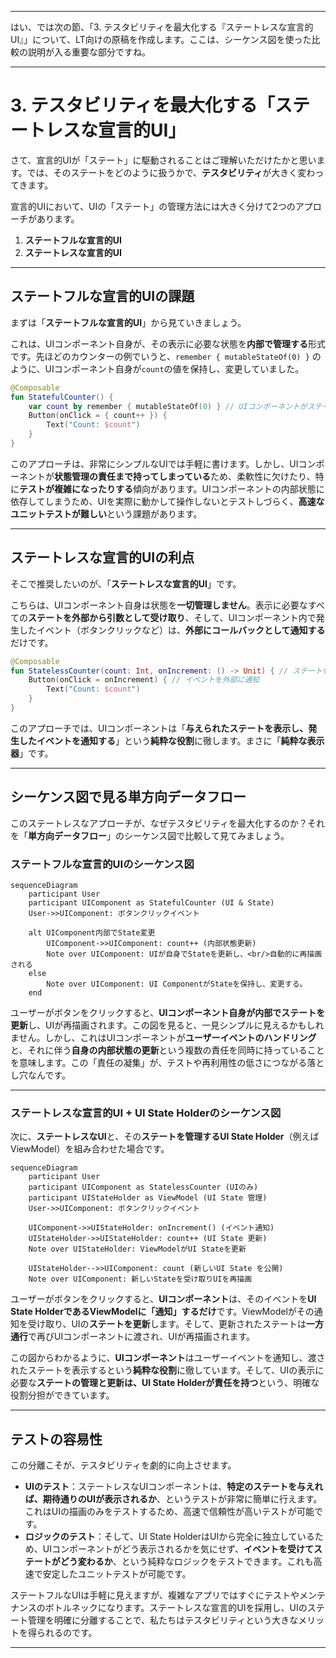 -----

はい、では次の節、「3. テスタビリティを最大化する『ステートレスな宣言的UI』」について、LT向けの原稿を作成します。ここは、シーケンス図を使った比較の説明が入る重要な部分ですね。

-----

# 3. テスタビリティを最大化する「ステートレスな宣言的UI」

さて、宣言的UIが「ステート」に駆動されることはご理解いただけたかと思います。では、そのステートをどのように扱うかで、**テスタビリティ**が大きく変わってきます。

宣言的UIにおいて、UIの「ステート」の管理方法には大きく分けて2つのアプローチがあります。

1. **ステートフルな宣言的UI**
2. **ステートレスな宣言的UI**

---

## ステートフルな宣言的UIの課題

まずは「**ステートフルな宣言的UI**」から見ていきましょう。

これは、UIコンポーネント自身が、その表示に必要な状態を**内部で管理する**形式です。先ほどのカウンターの例でいうと、`remember { mutableStateOf(0) }` のように、UIコンポーネント自身が`count`の値を保持し、変更していました。

```kotlin
@Composable
fun StatefulCounter() {
    var count by remember { mutableStateOf(0) } // UIコンポーネントがステートを内部管理
    Button(onClick = { count++ }) {
        Text("Count: $count")
    }
}
```

このアプローチは、非常にシンプルなUIでは手軽に書けます。しかし、UIコンポーネントが**状態管理の責任まで持ってしまっている**ため、柔軟性に欠けたり、特に**テストが複雑になったりする**傾向があります。UIコンポーネントの内部状態に依存してしまうため、UIを実際に動かして操作しないとテストしづらく、**高速なユニットテストが難しい**という課題があります。

---

## ステートレスな宣言的UIの利点

そこで推奨したいのが、「**ステートレスな宣言的UI**」です。

こちらは、UIコンポーネント自身は状態を**一切管理しません**。表示に必要なすべての**ステートを外部から引数として受け取り**、そして、UIコンポーネント内で発生したイベント（ボタンクリックなど）は、**外部にコールバックとして通知する**だけです。

```kotlin
@Composable
fun StatelessCounter(count: Int, onIncrement: () -> Unit) { // ステートを外部から受け取る
    Button(onClick = onIncrement) { // イベントを外部に通知
        Text("Count: $count")
    }
}
```

このアプローチでは、UIコンポーネントは「**与えられたステートを表示し、発生したイベントを通知する**」という**純粋な役割**に徹します。まさに「**純粋な表示器**」です。

---

## シーケンス図で見る単方向データフロー

このステートレスなアプローチが、なぜテスタビリティを最大化するのか？それを「**単方向データフロー**」のシーケンス図で比較して見てみましょう。

### ステートフルな宣言的UIのシーケンス図

```mermaid
sequenceDiagram
    participant User
    participant UIComponent as StatefulCounter (UI & State)
    User->>UIComponent: ボタンクリックイベント

    alt UIComponent内部でState変更
        UIComponent->>UIComponent: count++ (内部状態更新)
        Note over UIComponent: UIが自身でStateを更新し、<br/>自動的に再描画される
    else
        Note over UIComponent: UI ComponentがStateを保持し、変更する。
    end
```

ユーザーがボタンをクリックすると、**UIコンポーネント自身が内部でステートを更新**し、UIが再描画されます。この図を見ると、一見シンプルに見えるかもしれません。しかし、これはUIコンポーネントが**ユーザーイベントのハンドリング**と、それに伴う**自身の内部状態の更新**という複数の責任を同時に持っていることを意味します。この「責任の凝集」が、テストや再利用性の低さにつながる落とし穴なんです。

---

### ステートレスな宣言的UI + UI State Holderのシーケンス図

次に、**ステートレスなUI**と、その**ステートを管理するUI State Holder**（例えばViewModel）を組み合わせた場合です。

```mermaid
sequenceDiagram
    participant User
    participant UIComponent as StatelessCounter (UIのみ)
    participant UIStateHolder as ViewModel (UI State 管理)
    User->>UIComponent: ボタンクリックイベント

    UIComponent->>UIStateHolder: onIncrement() (イベント通知)
    UIStateHolder->>UIStateHolder: count++ (UI State 更新)
    Note over UIStateHolder: ViewModelがUI Stateを更新

    UIStateHolder-->>UIComponent: count (新しいUI State を公開)
    Note over UIComponent: 新しいStateを受け取りUIを再描画
```

ユーザーがボタンをクリックすると、**UIコンポーネント**は、そのイベントを**UI State HolderであるViewModelに「通知」するだけ**です。ViewModelがその通知を受け取り、UIの**ステートを更新**します。そして、更新されたステートは**一方通行**で再びUIコンポーネントに渡され、UIが再描画されます。

この図からわかるように、**UIコンポーネント**はユーザーイベントを通知し、渡されたステートを表示するという**純粋な役割**に徹しています。そして、UIの表示に必要な**ステートの管理と更新は、UI State Holderが責任を持つ**という、明確な役割分担ができています。

---

## テストの容易性

この分離こそが、テスタビリティを劇的に向上させます。

- **UIのテスト**：ステートレスなUIコンポーネントは、**特定のステートを与えれば、期待通りのUIが表示されるか**、というテストが非常に簡単に行えます。これはUIの描画のみをテストするため、高速で信頼性が高いテストが可能です。
- **ロジックのテスト**：そして、UI State HolderはUIから完全に独立しているため、UIコンポーネントがどう表示されるかを気にせず、**イベントを受けてステートがどう変わるか**、という純粋なロジックをテストできます。これも高速で安定したユニットテストが可能です。

ステートフルなUIは手軽に見えますが、複雑なアプリではすぐにテストやメンテナンスのボトルネックになります。ステートレスな宣言的UIを採用し、UIのステート管理を明確に分離することで、私たちはテスタビリティという大きなメリットを得られるのです。

---
